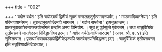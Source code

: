 +++
title = "002"

+++
' यज्ञेन वर्धत ' इति त्रयोदशर्चं द्वितीयं सूक्तं मण्डलद्रष्टुर्गृत्समदस्यार्षम् । ' मण्डलादिष्वाग्नेयम् ' इति परिभाषयाग्नेयम् । तुशब्दानुकर्षादिदमपि जागतम् । ' यज्ञेन सप्तोना ' इत्यनुक्रान्तम् । प्रातरनुवाकाश्विनशस्त्रयोर्जागते छन्दसि अस्य विनियोगः । सूत्रं तु पूर्वसूक्ते एवोक्तम् । तथा चातुर्विंशिके तृतीयसवने जातवेदस्य निविद्धानीयम् इदम् । ' यज्ञेन वर्धतेत्याग्निमारुतम् ' ( आश्व. श्रौ. ७. ४) इति सूत्रितत्वात् । पृष्ठ्याभिप्लवषडहयोर्द्वितीयेऽह्न्यपि जातवेदस्यनिविद्धानम् इदम् । चातुर्विंशिकं तृतीयसवनम् इति  चतुर्विंशादतिदिष्टत्वात् ।